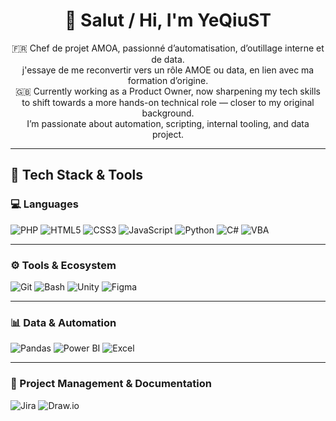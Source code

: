 <h1 align="center">👋 Salut / Hi, I'm YeQiuST</h1>

<p align="center">
  🇫🇷 Chef de projet AMOA, passionné d’automatisation, d’outillage interne et de data.<br>
 j'essaye de me reconvertir vers un rôle AMOE ou data, en lien avec ma formation d’origine.<br>
  🇬🇧 Currently working as a Product Owner, now sharpening my tech skills to shift towards a more hands-on technical role — closer to my original background.<br>
  I’m passionate about automation, scripting, internal tooling, and data project.
</p>

---

## 🧠 Tech Stack & Tools

### 💻 Languages

![PHP](https://img.shields.io/badge/PHP-777BB4?style=for-the-badge&logo=php&logoColor=white)
![HTML5](https://img.shields.io/badge/HTML5-E34F26?style=for-the-badge&logo=html5&logoColor=white)
![CSS3](https://img.shields.io/badge/CSS3-1572B6?style=for-the-badge&logo=css3&logoColor=white)
![JavaScript](https://img.shields.io/badge/JavaScript-F7DF1E?style=for-the-badge&logo=javascript&logoColor=black)
![Python](https://img.shields.io/badge/Python-3776AB?style=for-the-badge&logo=python&logoColor=white)
![C#](https://img.shields.io/badge/C%23-239120?style=for-the-badge&logo=csharp&logoColor=white)
![VBA](https://img.shields.io/badge/VBA-217346?style=for-the-badge&logo=microsoft-excel&logoColor=white)

---

### ⚙️ Tools & Ecosystem

![Git](https://img.shields.io/badge/Git-F05032?style=for-the-badge&logo=git&logoColor=white)
![Bash](https://img.shields.io/badge/Bash-4EAA25?style=for-the-badge&logo=gnu-bash&logoColor=white)
![Unity](https://img.shields.io/badge/Unity-000000?style=for-the-badge&logo=unity&logoColor=white)
![Figma](https://img.shields.io/badge/Figma-F24E1E?style=for-the-badge&logo=figma&logoColor=white)

---

### 📊 Data & Automation

![Pandas](https://img.shields.io/badge/Pandas-150458?style=for-the-badge&logo=pandas&logoColor=white)
![Power BI](https://img.shields.io/badge/PowerBI-F2C811?style=for-the-badge&logo=powerbi&logoColor=black)
![Excel](https://img.shields.io/badge/Excel-217346?style=for-the-badge&logo=microsoft-excel&logoColor=white)

---

### 🧩 Project Management & Documentation

![Jira](https://img.shields.io/badge/Jira-0052CC?style=for-the-badge&logo=jira&logoColor=white)
![Draw.io](https://img.shields.io/badge/diagrams.net-F98012?style=for-the-badge&logo=diagramsdotnet&logoColor=white)



